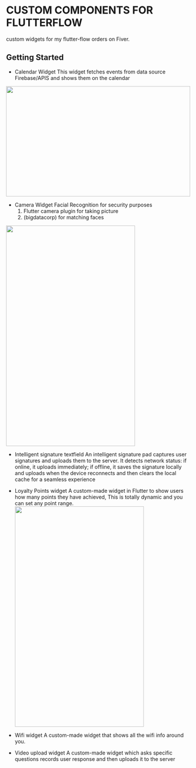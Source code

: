 # CUSTOM COMPONENTS FOR FLUTTERFLOW

custom widgets for my flutter-flow orders on Fiver.

## Getting Started

- Calendar Widget
This widget fetches events from data source Firebase/APIS and shows them on the calendar
<img src="https://github.com/tanzeelRehman/small_widgets_project/blob/main/calender.jpg" width="500" height="300">

- Camera Widget
  Facial Recognition for security purposes
  1. Flutter camera plugin for taking picture
  2. (bigdatacorp) for matching faces
<img src="https://github.com/tanzeelRehman/small_widgets_project/blob/main/face_match.gif" width="350" height="600">
     
- Intelligent signature textfield
  An intelligent signature pad captures user signatures and uploads them to the server. It detects network status: if online, it uploads immediately; if offline, it saves the signature locally and uploads when 
  the device reconnects and then clears the local cache for a seamless experience

- Loyalty Points widget
  A custom-made widget in Flutter to show users how many points they have achieved, This is totally dynamic and you can set any point range.
  <img src="https://github.com/tanzeelRehman/small_widgets_project/blob/main/loyality_points.png" width="350" height="600">

- Wifi widget
  A custom-made widget that shows all the wifi info around you.

- Video upload widget
  A custom-made widget which asks specific questions records user response and then uploads it to the server

